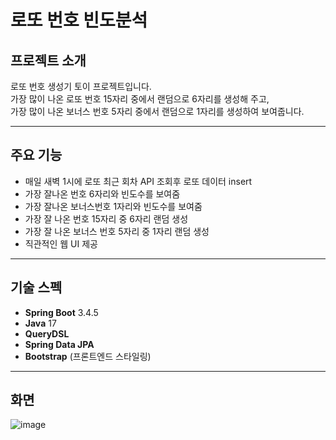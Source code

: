 # 로또 번호 빈도분석

## 프로젝트 소개
로또 번호 생성기 토이 프로젝트입니다.  
가장 많이 나온 로또 번호 15자리 중에서 랜덤으로 6자리를 생성해 주고,  
가장 많이 나온 보너스 번호 5자리 중에서 랜덤으로 1자리를 생성하여 보여줍니다.

---

## 주요 기능
- 매일 새벽 1시에 로또 최근 회차 API 조회후 로또 데이터 insert
- 가장 잘나온 번호 6자리와 빈도수를 보여줌
- 가장 잘나온 보너스번호 1자리와 빈도수를 보여줌
- 가장 잘 나온 번호 15자리 중 6자리 랜덤 생성  
- 가장 잘 나온 보너스 번호 5자리 중 1자리 랜덤 생성  
- 직관적인 웹 UI 제공

---

## 기술 스펙
- **Spring Boot** 3.4.5  
- **Java** 17  
- **QueryDSL**  
- **Spring Data JPA**  
- **Bootstrap** (프론트엔드 스타일링)

---

## 화면
![image](https://github.com/user-attachments/assets/24d86f6a-e3b3-4d6a-8413-faa629d83993)
